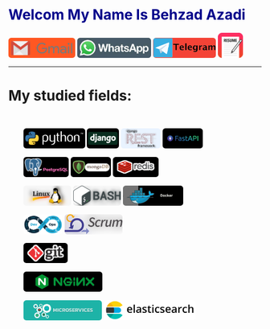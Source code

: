 <h1 style="color:darkblue">Welcom My Name Is Behzad Azadi</h1>
<div>
        <div class="row">
            <a href='mailto:behzad.azadi2693@gmail.com'><img style="height:40px; border-radius: .4em;" src="https://github.com/behzad-azadi2693/behzad-azadi2693/blob/main/img/email.png" ></a>
            <a href='https://wa.me/+989032627632'><img style="height:40px; border-radius: .4em;" src="https://github.com/behzad-azadi2693/behzad-azadi2693/blob/main/img/whatsapp.png" ></a>
            <a href='https://telegram.me/behzad_azadi2693'><img style="height:40px; border-radius: .4em;" src="https://github.com/behzad-azadi2693/behzad-azadi2693/blob/main/img/telegram.png" ></a>
                <a href="https://jobinja.ir/user/MQ-4274691"> <img style='width:10%; height:10%' src="https://github.com/behzad-azadi2693/behzad-azadi2693/blob/main/img/resume.png"> </a>
        </div>
</div>
<hr>
<h1>My studied fields:</h1>
<div style="background-image:rgba(0, 0, 0);padding: 10px !important">
    <div style="margin: 20px;">
        <p></p>
        <img style="height:40px; border-radius: .4em;" src="https://github.com/behzad-azadi2693/behzad-azadi2693/blob/main/img/python.png" >
        <img style="height:40px; border-radius: .4em;" src="https://github.com/behzad-azadi2693/behzad-azadi2693/blob/main/img/django.png" >
        <img style="height:40px; border-radius: .4em;" src="https://github.com/behzad-azadi2693/behzad-azadi2693/blob/main/img/drf.png" >
        <img style="height:40px; border-radius: .4em;" src="https://github.com/behzad-azadi2693/behzad-azadi2693/blob/main/img/fastapi.png" >
        <p></p>
        <img style="height:40px; border-radius: .4em;" src="https://github.com/behzad-azadi2693/behzad-azadi2693/blob/main/img/postgres.png" >
        <img style="height:40px; border-radius: .4em;" src="https://github.com/behzad-azadi2693/behzad-azadi2693/blob/main/img/mongo.png" >
        <img style="height:40px; border-radius: .4em;" src="https://github.com/behzad-azadi2693/behzad-azadi2693/blob/main/img/redis.png" >
        <p></p>
        <img style="height:40px; border-radius: .4em;" src="https://github.com/behzad-azadi2693/behzad-azadi2693/blob/main/img/linux.png" >
        <img style="height:40px; border-radius: .4em;" src="https://github.com/behzad-azadi2693/behzad-azadi2693/blob/main/img/bash.png" >
        <img style="height:40px; border-radius: .4em;" src="https://github.com/behzad-azadi2693/behzad-azadi2693/blob/main/img/docker.png" >
        <p></p>
        <img style="height:40px; border-radius: .4em;" src="https://github.com/behzad-azadi2693/behzad-azadi2693/blob/main/img/devops.png" >
        <img style="height:40px; border-radius: .4em;" src="https://github.com/behzad-azadi2693/behzad-azadi2693/blob/main/img/scrum.png" >
        <p></p>
        <img style="height:40px; border-radius: .4em;" src="https://github.com/behzad-azadi2693/behzad-azadi2693/blob/main/img/git.png" >
        <p></p>
        <img style="height:40px; border-radius: .4em;" src="https://github.com/behzad-azadi2693/behzad-azadi2693/blob/main/img/nginx.png" >
    <p></p>
        <img style="height:40px; border-radius: .4em;" src="https://github.com/behzad-azadi2693/behzad-azadi2693/blob/main/img/microservices.png" >
        <img style="height:40px; border-radius: .4em;" src="https://github.com/behzad-azadi2693/behzad-azadi2693/blob/main/img/elasticsearch.png" >
    </div>
</div>

